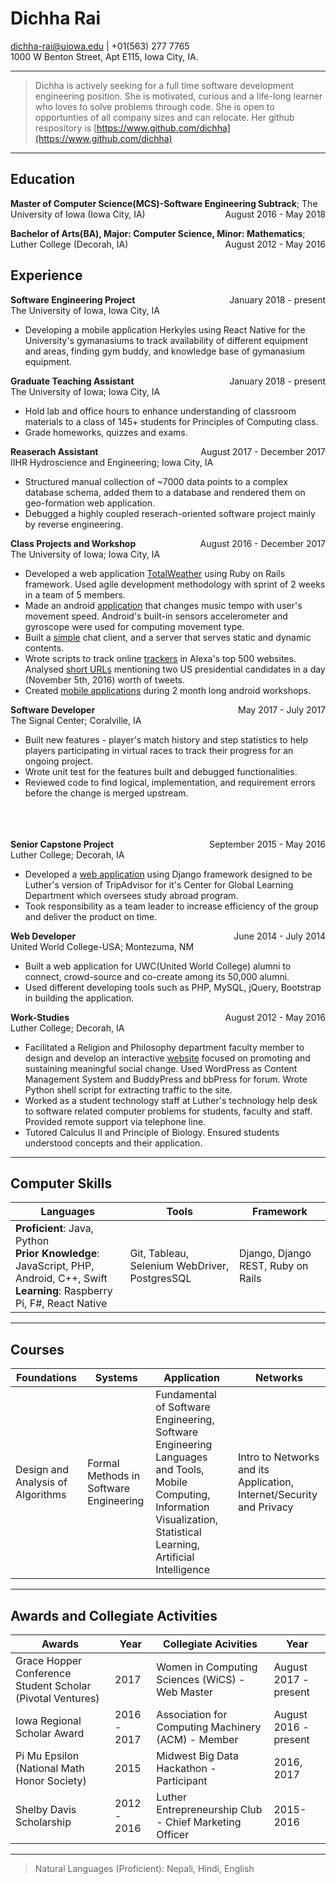 Dichha Rai
==========
<dichha-rai@uiowa.edu> | +01(563) 277 7765 <br>
1000 W Benton Street, Apt E115, Iowa City, IA.

---

>Dichha is actively seeking for a full time software development engineering position. She is motivated, curious and a life-long learner who loves to solve problems through code. She is open to opportunties of all company sizes and can relocate. Her github respository is [https://www.github.com/dichha](https://www.github.com/dichha)

---

Education
---------
**Master of Computer Science(MCS)-Software Engineering Subtrack**; The University of Iowa (Iowa City, IA)<span style="float:right">August 2016 - May 2018</span>

**Bachelor of Arts(BA), Major: Computer Science, Minor: Mathematics**; Luther College (Decorah, IA)<span style="float:right">August 2012 - May 2016</span>

Experience
----------
<p style="text-align:left;margin:0; padding:0"><b>Software Engineering Project</b><span style="float:right">January 2018 - present</span></p>
The University of Iowa, Iowa City, IA<br>

* Developing a mobile application Herkyles using React Native for the University's gymanasiums to track availability of different equipment and areas, finding gym buddy, and knowledge base of gymanasium equipment. 

<p style="text-align:left;margin:0; padding:0"><b>Graduate Teaching Assistant</b><span style="float:right">January 2018 - present</span></p>
The University of Iowa; Iowa City, IA<br>

* Hold lab and office hours to enhance understanding of classroom materials to a class of 145+ students for Principles of Computing class. 
* Grade homeworks, quizzes and exams.

<p style="text-align:left;margin:0; padding:0"><b>Reaserach Assistant</b><span style="float:right">August 2017 - December 2017</span></p> 
IIHR Hydroscience and Engineering; Iowa City, IA 

* Structured manual collection of ~7000 data points to a complex database schema, added them to a database and rendered them on geo-formation web application.  
* Debugged a highly coupled reserach-oriented software project mainly by reverse engineering. 

<p style="text-align:left;margin:0; padding:0"><b>Class Projects and Workshop</b><span style="float:right">August 2016 - December 2017</span></p>
The University of Iowa; Iowa City, IA<br>

* Developed a web application [TotalWeather](http://totalweather.herokuapp.com/) using Ruby on Rails framework. Used agile development methodology with sprint of 2 weeks in a team of 5 members. 
* Made an android [application](https://github.com/dichha/mobile_computing)  that changes music tempo with user's movement speed. Android's built-in sensors  accelerometer and gyroscope were used for computing movement type. 
* Built a [simple](https://github.com/dichha/Intro-to-networks) chat client, and a server that serves static and dynamic contents.
* Wrote scripts to track online [trackers](https://github.com/dichha/https://github.com/dichha/NetworkSecurityPrivacy/tree/master/Project1/scripts) in Alexa's top 500 websites. Analysed [short URLs](https://github.com/dichha/NetworkSecurityPrivacy/tree/master/Projects%20II/scripts) mentioning two US presidential candidates in a day (November 5th, 2016) worth of tweets. 
* Created [mobile applications](https://github.com/dichha/CSwithAndroid) during 2 month long android workshops. 
<p style="text-align:left;margin:0; padding:0"><b>Software Developer</b><span style="float:right">May 2017 - July 2017</span></p>
The Signal Center; Coralville, IA<br>

* Built new features - player's match history and step statistics to help players participating in virtual races to track their progress for an ongoing project. 
* Wrote unit test for the features built and debugged functionalities. 
* Reviewed code to find logical, implementation, and requirement errors before the change is merged upstream. 
<br>
<br>
<br>
<p style="text-align:left;margin:0; padding:0"><b>Senior Capstone Project</b> <span style="float:right">September 2015 - May 2016</span></p>
Luther College; Decorah, IA<br>

* Developed a [web application](https://github.com/dichha/NorseTrip) using Django framework designed to be Luther's version of TripAdvisor for it's Center for Global Learning Department which oversees study abroad program. 
* Took responsibility as a team leader to increase efficiency of the group and deliver the product on time. 

<p style="text-align:left;margin:0; padding:0"><b>Web Developer</b> <span style="float:right">June 2014 - July 2014</span></p>
United World College-USA; Montezuma, NM

* Built a web application for UWC(United World College) alumni to connect, crowd-source and co-create among its 50,000 alumni. 
* Used different developing tools such as PHP, MySQL, jQuery, Bootstrap in building the application. 

<p style="text-align:left;margin:0; padding:0"><b>Work-Studies</b><span style="float:right">August 2012 - May 2016</span></p>
Luther College; Decorah, IA<br>

* Facilitated a Religion and Philosophy department faculty member to design and develop an interactive [website](https://clamoringforchange.com/) focused on promoting and sustaining meaningful social change. Used WordPress as Content Management System and BuddyPress and bbPress for forum. Wrote Python shell script for extracting traffic to the site. 
* Worked as a student technology staff at Luther's technology help desk to software related computer problems for students, faculty and staff. Provided remote support via telephone line.
* Tutored Calculus II and Principle of Biology. Ensured students understood concepts and their application.
---

Computer Skills
---------------

| Languages             |Tools           |Framework        |   
|-----------------------|----------------|-----------------|
|<b>Proficient</b>: Java, Python<br> <b>Prior Knowledge</b>: JavaScript, PHP, Android, C++, Swift<br> <b>Learning</b>: Raspberry Pi, F#, React Native| Git, Tableau, Selenium WebDriver, PostgresSQL | Django, Django REST, Ruby on Rails
---

Courses
--------

|Foundations| Systems| Application|Networks|
|-----------|--------|------------|--------|
|Design and Analysis of Algorithms | Formal Methods in Software Engineering | Fundamental of Software Engineering, Software Engineering Languages and Tools, Mobile Computing, Information Visualization, Statistical Learning, Artificial Intelligence| Intro to Networks and its Application, Internet/Security and Privacy 
---

Awards and Collegiate Activities
---------------------
|Awards | Year| Collegiate Acivities|Year|
|-------|-----|---------|----|
|Grace Hopper Conference Student Scholar (Pivotal Ventures)| 2017|Women in Computing Sciences (WiCS) - Web Master| August 2017 - present|
|Iowa Regional Scholar Award | 2016 - 2017|Association for Computing Machinery (ACM) - Member| August 2016 - present|
|Pi Mu Epsilon (National Math Honor Society) | 2015|Midwest Big Data Hackathon - Participant | 2016, 2017|
|Shelby Davis Scholarship | 2012 - 2016|Luther Entrepreneurship Club - Chief Marketing Officer | 2015-2016|
---

>Natural Languages (Proficient): Nepali, Hindi, English <br>
